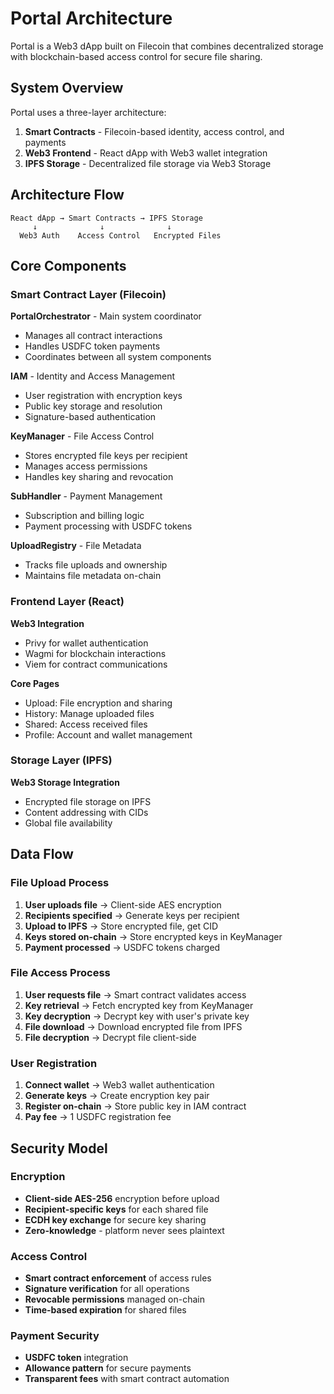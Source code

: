 # Portal Architecture

Portal is a Web3 dApp built on Filecoin that combines decentralized storage with blockchain-based access control for secure file sharing.

## System Overview

Portal uses a three-layer architecture:

1. **Smart Contracts** - Filecoin-based identity, access control, and payments
2. **Web3 Frontend** - React dApp with Web3 wallet integration
3. **IPFS Storage** - Decentralized file storage via Web3 Storage

## Architecture Flow

```
React dApp → Smart Contracts → IPFS Storage
     ↓              ↓              ↓
  Web3 Auth    Access Control   Encrypted Files
```

## Core Components

### Smart Contract Layer (Filecoin)

**PortalOrchestrator** - Main system coordinator
- Manages all contract interactions
- Handles USDFC token payments
- Coordinates between all system components

**IAM** - Identity and Access Management
- User registration with encryption keys
- Public key storage and resolution
- Signature-based authentication

**KeyManager** - File Access Control
- Stores encrypted file keys per recipient
- Manages access permissions
- Handles key sharing and revocation

**SubHandler** - Payment Management
- Subscription and billing logic
- Payment processing with USDFC tokens

**UploadRegistry** - File Metadata
- Tracks file uploads and ownership
- Maintains file metadata on-chain

### Frontend Layer (React)

**Web3 Integration**
- Privy for wallet authentication
- Wagmi for blockchain interactions
- Viem for contract communications

**Core Pages**
- Upload: File encryption and sharing
- History: Manage uploaded files
- Shared: Access received files
- Profile: Account and wallet management

### Storage Layer (IPFS)

**Web3 Storage Integration**
- Encrypted file storage on IPFS
- Content addressing with CIDs
- Global file availability

## Data Flow

### File Upload Process

1. **User uploads file** → Client-side AES encryption
2. **Recipients specified** → Generate keys per recipient
3. **Upload to IPFS** → Store encrypted file, get CID
4. **Keys stored on-chain** → Store encrypted keys in KeyManager
5. **Payment processed** → USDFC tokens charged

### File Access Process

1. **User requests file** → Smart contract validates access
2. **Key retrieval** → Fetch encrypted key from KeyManager
3. **Key decryption** → Decrypt key with user's private key
4. **File download** → Download encrypted file from IPFS
5. **File decryption** → Decrypt file client-side

### User Registration

1. **Connect wallet** → Web3 wallet authentication
2. **Generate keys** → Create encryption key pair
3. **Register on-chain** → Store public key in IAM contract
4. **Pay fee** → 1 USDFC registration fee

## Security Model

### Encryption
- **Client-side AES-256** encryption before upload
- **Recipient-specific keys** for each shared file
- **ECDH key exchange** for secure key sharing
- **Zero-knowledge** - platform never sees plaintext

### Access Control
- **Smart contract enforcement** of access rules
- **Signature verification** for all operations
- **Revocable permissions** managed on-chain
- **Time-based expiration** for shared files

### Payment Security
- **USDFC token** integration
- **Allowance pattern** for secure payments
- **Transparent fees** with smart contract automation 